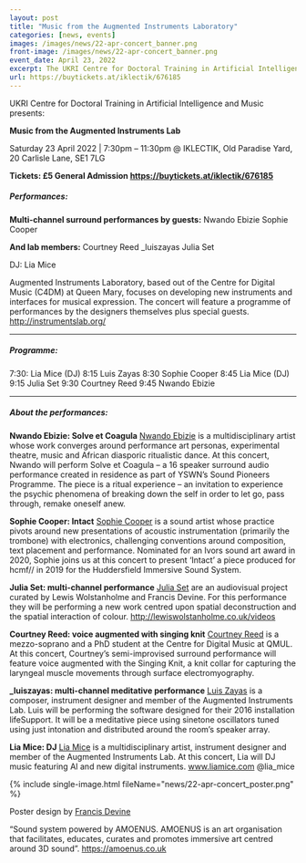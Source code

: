 ```yaml
---
layout: post
title: "Music from the Augmented Instruments Laboratory"
categories: [news, events]
images: /images/news/22-apr-concert_banner.png
front-image: /images/news/22-apr-concert_banner.png
event_date: April 23, 2022
excerpt: The UKRI Centre for Doctoral Training in Artificial Intelligence and Music presents the third edition of Music from the Augmented Instruments Lab.
url: https://buytickets.at/iklectik/676185
---
```


UKRI Centre for Doctoral Training in Artificial Intelligence and Music presents:

**Music from the Augmented Instruments Lab**

Saturday 23 April 2022 | 7:30pm – 11:30pm
@ IKLECTIK, Old Paradise Yard, 20 Carlisle Lane, SE1 7LG

**Tickets: £5 General Admission https://buytickets.at/iklectik/676185**

##### Performances:

**Multi-channel surround performances by guests:**
Nwando Ebizie
Sophie Cooper

**And lab members:**
Courtney Reed
\_luiszayas
Julia Set

DJ: Lia Mice

Augmented Instruments Laboratory, based out of the Centre for Digital Music (C4DM) at Queen Mary, focuses on developing new instruments and interfaces for musical expression. The concert will feature a programme of performances by the designers themselves plus special guests.
http://instrumentslab.org/

---------------------

##### Programme:

7:30: Lia Mice (DJ)
8:15 Luis Zayas
8:30 Sophie Cooper
8:45 Lia Mice (DJ)
9:15 Julia Set
9:30 Courtney Reed
9:45 Nwando Ebizie

---------------------

##### About the performances:

**Nwando Ebizie: Solve et Coagula**
[Nwando Ebizie](https://www.nwandoebizie.com) is a multidisciplinary artist whose work converges around performance art personas, experimental theatre, music and African diasporic ritualistic dance. At this concert, Nwando will perform Solve et Coagula – a 16 speaker surround audio performance created in residence as part of YSWN’s Sound Pioneers Programme. The piece is a ritual experience – an invitation to experience the psychic phenomena of breaking down the self in order to let go, pass through, remake oneself anew.

**Sophie Cooper: Intact**
[Sophie Cooper](http://sophiecoopermusic.com/) is a sound artist whose practice pivots around new presentations of acoustic instrumentation (primarily the trombone) with electronics, challenging conventions around composition, text placement and performance. Nominated for an Ivors sound art award in 2020, Sophie joins us at this concert to present ‘Intact’ a piece produced for hcmf// in 2019 for the Huddersfield Immersive Sound System.

**Julia Set: multi-channel performance**
[Julia Set](https://juliaset.bandcamp.com/) are an audiovisual project curated by Lewis Wolstanholme and Francis Devine. For this performance they will be performing a new work centred upon spatial deconstruction and the spatial interaction of colour. http://lewiswolstanholme.co.uk/videos

**Courtney Reed: voice augmented with singing knit**
[Courtney Reed](https://courtneynreed.wordpress.com/) is a mezzo-soprano and a PhD student at the Centre for Digital Music at QMUL. At this concert, Courtney’s semi-improvised surround performance will feature voice augmented with the Singing Knit, a knit collar for capturing the laryngeal muscle movements through surface electromyography.

**\_luiszayas: multi-channel meditative performance**
[Luis Zayas](https://spiritualadvisoruk.bandcamp.com/) is a composer, instrument designer and member of the Augmented Instruments Lab. Luis will be performing the software designed for their 2016 installation lifeSupport. It will be a meditative piece using sinetone oscillators tuned using just intonation and distributed around the room’s speaker array.

**Lia Mice: DJ**
[Lia Mice](https://www.liamice.com/) is a multidisciplinary artist, instrument designer and member of the Augmented Instruments Lab. At this concert, Lia will DJ music featuring AI and new digital instruments. www.liamice.com @lia_mice

{% include single-image.html fileName="news/22-apr-concert_poster.png" %}

Poster design by [Francis Devine](http://francisdevine.co.uk/)

“Sound system powered by AMOENUS. AMOENUS is an art organisation that facilitates, educates, curates and promotes immersive art centred around 3D sound”.
https://amoenus.co.uk
